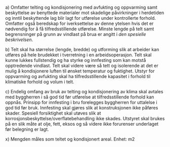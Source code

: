 a) Omfatter telting og kondisjonering med avfukting og oppvarming samt beskyttelse av benyttede materialer mot skadelige påvirkninger i herdetiden og inntil beskyttende lag blir lagt for utførelse under kontrollerte forhold. Omfatter også beredskap for iverksettelse av denne ytelsen hvis det er nødvendig for å få tilfredsstillende utførelse.
Minste lengde på telt samt begrensninger på grunn av vindlast på brua er angitt i *den spesielle beskrivelsen*.

b) Telt skal ha størrelse (lengde, bredde) og utforming slik at arbeider kan utføres på hele brudekket i tverretning i en arbeidsoperasjon. Telt skal kunne lukkes fullstendig og ha styrke og innfesting som kan motstå opptredende vindlast. Telt skal videre være så tett og isolerende at det er mulig å kondisjonere luften til ønsket temperatur og fuktighet.
Utstyr for oppvarming og avfukting skal ha tilfredsstillende kapasitet i forhold til klimatiske forhold og volum i telt.

c) Endelig omfang av bruk av telting og kondisjonering av klima skal avtales med byggherren i så god tid før utførelse at tilfredsstillende forhold kan oppnås.
Prinsipp for innfesting i bru forelegges byggherren for uttalelse i god tid før bruk. Innfesting skal gjøres slik at konstruksjonen ikke påføres skader. Spesiell forsiktighet skal utøves slik at korrosjonsbeskyttelse/overflatebehandling ikke skades. Utstyret skal brukes på en slik måte at olje, fett, eksos og så videre ikke forurenser underlaget før belegning er lagt.

x) Mengden måles som teltet og kondisjonert areal. Enhet: m2


